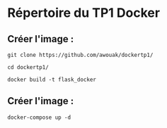 # Répertoire du TP1 Docker

## Créer l'image :
```
git clone https://github.com/awouak/dockertp1/
```
```
cd dockertp1/
```
```
docker build -t flask_docker
```
## Créer l'image :
```
docker-compose up -d
```
